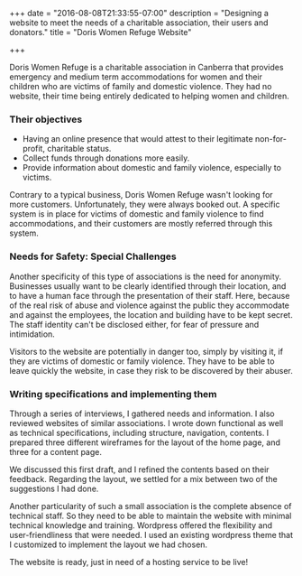 +++
date = "2016-08-08T21:33:55-07:00"
description = "Designing a website to meet the needs of a charitable association, their users and donators."
title = "Doris Women Refuge Website"

+++


Doris Women Refuge is a charitable association in Canberra that provides emergency and medium term accommodations for women and their children who are victims of family and domestic violence. They had no website, their time being entirely dedicated to helping women and children. 

### Their objectives

- Having an online presence that would attest to their legitimate non-for-profit, charitable status.
- Collect funds through donations more easily.
- Provide information about domestic and family violence, especially to victims.

Contrary to a typical business, Doris Women Refuge wasn't looking for more customers. Unfortunately, they were always booked out. A specific system is in place for victims of domestic and family violence to find accommodations, and their customers are mostly referred through this system. 

### Needs for Safety: Special Challenges

Another specificity of this type of associations is the need for anonymity. Businesses usually want to be clearly identified through their location, and to have a human face through the presentation of their staff. Here, because of the real risk of abuse and violence against the public they accommodate and against the employees, the location and building have to be kept secret. The staff identity can't be disclosed either, for fear of pressure and intimidation.

Visitors to the website are potentially in danger too, simply by visiting it, if they are victims of domestic or family violence. They have to be able to leave quickly the website, in case they risk to be discovered by their abuser.

### Writing specifications and implementing them

Through a series of interviews, I gathered needs and information. I also reviewed websites of similar associations. I wrote down functional as well as technical specifications, including structure, navigation, contents. I prepared three different wireframes for the layout of the home page, and three for a content page. 

We discussed this first draft, and I refined the contents based on their feedback. Regarding the layout, we settled for a mix between two of the suggestions I had done. 

Another particularity of such a small association is the complete absence of technical staff. So they need to be able to maintain the website with minimal technical knowledge and training. Wordpress offered the flexibility and user-friendliness that were needed. I used an existing wordpress theme that I customized to implement the layout we had chosen. 

The website is ready, just in need of a hosting service to be live!